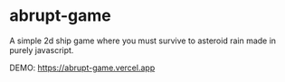 # abrupt-game
A simple 2d ship game where you must survive to asteroid rain made in purely javascript.

DEMO: https://abrupt-game.vercel.app
